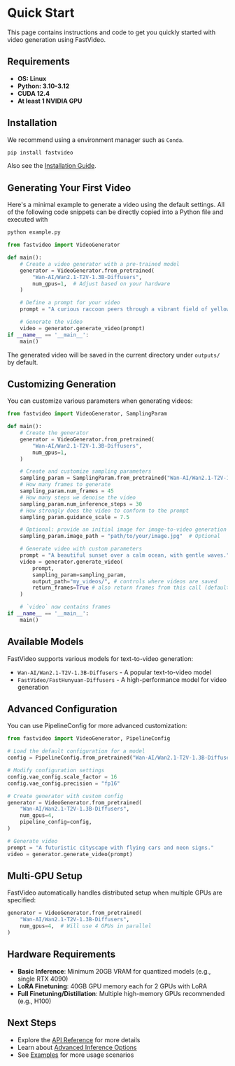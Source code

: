 # Quick Start

This page contains instructions and code to get you quickly started with video generation using FastVideo.

## Requirements
- **OS: Linux**
- **Python: 3.10-3.12**
- **CUDA 12.4**
- **At least 1 NVIDIA GPU**

## Installation

We recommend using a environment manager such as `Conda`.

```bash
pip install fastvideo
```

Also see the [Installation Guide](installation.md).

## Generating Your First Video
Here's a minimal example to generate a video using the default settings. All of the following code snippets can be directly copied into a Python file and executed with

```bash
python example.py
```

```python
from fastvideo import VideoGenerator

def main():
    # Create a video generator with a pre-trained model
    generator = VideoGenerator.from_pretrained(
        "Wan-AI/Wan2.1-T2V-1.3B-Diffusers",
        num_gpus=1,  # Adjust based on your hardware
    )

    # Define a prompt for your video
    prompt = "A curious raccoon peers through a vibrant field of yellow sunflowers, its eyes wide with interest."

    # Generate the video
    video = generator.generate_video(prompt)
if __name__ == '__main__':
    main()
```

The generated video will be saved in the current directory under `outputs/` by default.

## Customizing Generation

You can customize various parameters when generating videos:

```python
from fastvideo import VideoGenerator, SamplingParam

def main():
    # Create the generator
    generator = VideoGenerator.from_pretrained(
        "Wan-AI/Wan2.1-T2V-1.3B-Diffusers",
        num_gpus=1,
    )

    # Create and customize sampling parameters
    sampling_param = SamplingParam.from_pretrained("Wan-AI/Wan2.1-T2V-1.3B-Diffusers")
    # How many frames to generate
    sampling_param.num_frames = 45
    # How many steps we denoise the video
    sampling_param.num_inference_steps = 30
    # How strongly does the video to conform to the prompt
    sampling_param.guidance_scale = 7.5

    # Optional: provide an initial image for image-to-video generation
    sampling_param.image_path = "path/to/your/image.jpg"  # Optional

    # Generate video with custom parameters
    prompt = "A beautiful sunset over a calm ocean, with gentle waves."
    video = generator.generate_video(
        prompt, 
        sampling_param=sampling_param, 
        output_path="my_videos/", # controls where videos are saved
        return_frames=True # also return frames from this call (defaults to False)
    )

    # `video` now contains frames
if __name__ == '__main__':
    main()
```

## Available Models

FastVideo supports various models for text-to-video generation:

- `Wan-AI/Wan2.1-T2V-1.3B-Diffusers` - A popular text-to-video model
- `FastVideo/FastHunyuan-Diffusers` - A high-performance model for video generation

## Advanced Configuration

You can use PipelineConfig for more advanced customization:

```python
from fastvideo import VideoGenerator, PipelineConfig

# Load the default configuration for a model
config = PipelineConfig.from_pretrained("Wan-AI/Wan2.1-T2V-1.3B-Diffusers")

# Modify configuration settings
config.vae_config.scale_factor = 16
config.vae_config.precision = "fp16"

# Create generator with custom config
generator = VideoGenerator.from_pretrained(
    "Wan-AI/Wan2.1-T2V-1.3B-Diffusers",
    num_gpus=4,
    pipeline_config=config,
)

# Generate video
prompt = "A futuristic cityscape with flying cars and neon signs."
video = generator.generate_video(prompt)
```

## Multi-GPU Setup

FastVideo automatically handles distributed setup when multiple GPUs are specified:

```python
generator = VideoGenerator.from_pretrained(
    "Wan-AI/Wan2.1-T2V-1.3B-Diffusers",
    num_gpus=4,  # Will use 4 GPUs in parallel
)
```

## Hardware Requirements

- **Basic Inference**: Minimum 20GB VRAM for quantized models (e.g., single RTX 4090)
- **LoRA Finetuning**: 40GB GPU memory each for 2 GPUs with LoRA
- **Full Finetuning/Distillation**: Multiple high-memory GPUs recommended (e.g., H100)

## Next Steps

- Explore the [API Reference](../api/index.md) for more details
- Learn about [Advanced Inference Options](../inference/overview_back.md)
- See [Examples](../examples/index.md) for more usage scenarios
